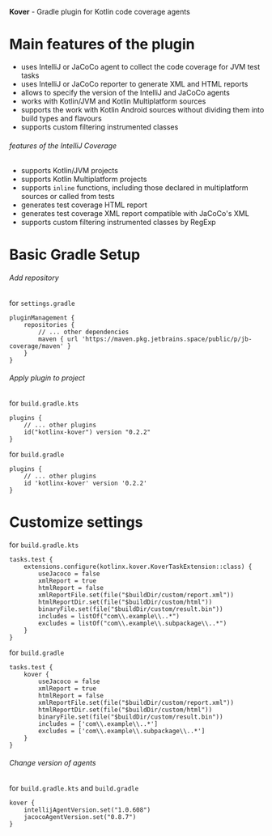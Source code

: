 **Kover** - Gradle plugin for Kotlin code coverage agents

# Main features of the plugin
* uses IntelliJ or JaCoCo agent to collect the code coverage for JVM test tasks
* uses IntelliJ or JaCoCo reporter to generate XML and HTML reports
* allows to specify the version of the IntelliJ and JaCoCo agents
* works with Kotlin/JVM and Kotlin Multiplatform sources
* supports the work with Kotlin Android sources without dividing them into build types and flavours
* supports custom filtering instrumented classes

###### features of the IntelliJ Coverage
* supports Kotlin/JVM projects
* supports Kotlin Multiplatform projects
* supports `inline` functions, including those declared in multiplatform sources or called from tests
* generates test coverage HTML report
* generates test coverage XML report compatible with JaCoCo's XML
* supports custom filtering instrumented classes by RegExp


# Basic Gradle Setup

###### Add repository
for `settings.gradle`
```
pluginManagement {
    repositories {
        // ... other dependencies
        maven { url 'https://maven.pkg.jetbrains.space/public/p/jb-coverage/maven' }
    }
}
```
###### Apply plugin to project
for `build.gradle.kts`
```
plugins {
    // ... other plugins
    id("kotlinx-kover") version "0.2.2"
}
```
for `build.gradle`
```
plugins {
    // ... other plugins
    id 'kotlinx-kover' version '0.2.2'
}
```
# Customize settings

for `build.gradle.kts`
```
tasks.test {
    extensions.configure(kotlinx.kover.KoverTaskExtension::class) {
        useJacoco = false
        xmlReport = true
        htmlReport = false
        xmlReportFile.set(file("$buildDir/custom/report.xml"))
        htmlReportDir.set(file("$buildDir/custom/html"))
        binaryFile.set(file("$buildDir/custom/result.bin"))
        includes = listOf("com\\.example\\..*")
        excludes = listOf("com\\.example\\.subpackage\\..*")
    }
}
```

for `build.gradle`
```
tasks.test {
    kover {
        useJacoco = false
        xmlReport = true
        htmlReport = false
        xmlReportFile.set(file("$buildDir/custom/report.xml"))
        htmlReportDir.set(file("$buildDir/custom/html"))
        binaryFile.set(file("$buildDir/custom/result.bin"))
        includes = ['com\\.example\\..*']
        excludes = ['com\\.example\\.subpackage\\..*']
    }
}
```

###### Change version of agents
for `build.gradle.kts` and `build.gradle`
```
kover {
    intellijAgentVersion.set("1.0.608")
    jacocoAgentVersion.set("0.8.7")
}
```
